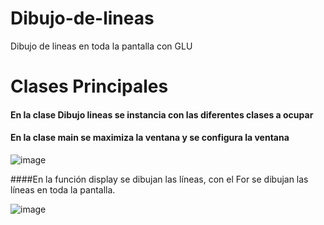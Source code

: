 # Dibujo-de-lineas
Dibujo de lineas en toda la pantalla con GLU

# Clases Principales

#### En la clase Dibujo lineas se instancia con las diferentes clases a ocupar

#### En la clase main se maximiza la ventana y se configura la ventana

![image](https://user-images.githubusercontent.com/71052252/132779194-7c9cf62b-d35f-4e0c-934f-8421a51e9fd2.png)

####En la función display se dibujan las líneas, con el For se dibujan las líneas en toda la pantalla.

![image](https://user-images.githubusercontent.com/71052252/132781335-fbe707cd-1c1a-4c3a-a474-73883cf1fcb8.png)



